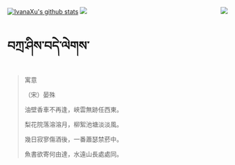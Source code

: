 [![IvanaXu's github stats](https://github-readme-stats.vercel.app/api?username=IvanaXu&show_icons=true&theme=vue-dark)](https://github.com/anuraghazra/github-readme-stats)
<img align="right" src="https://github-readme-stats.vercel.app/api/top-langs/?username=IvanaXu&langs_count=7&theme=graywhite" />
<img src="https://github-readme-stats.vercel.app/api/wakatime?username=IvanaXu&layout=compact&langs_count=6&theme=vue-dark&&custom_title=Programming Times(Jul 29 2021-)" />
# བཀྲ་ཤིས་བདེ་ལེགས་
> 寓意
> 
> （宋）晏殊
> 
> 油壁香車不再逢，峽雲無跡任西東。
> 
> 梨花院落溶溶月，柳絮池塘淡淡風。
> 
> 幾日寂寥傷酒後，一番蕭瑟禁菸中。
> 
> 魚書欲寄何由達，水遠山長處處同。
>